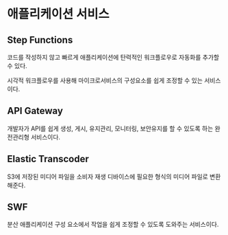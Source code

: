 # 애플리케이션 서비스

## Step Functions

코드를 작성하지 않고 빠르게 애플리케이션에 탄력적인 워크플로우로 자동화를 추가할 수 있다.

시각적 워크플로우를 사용해 마이크로서비스의 구성요소를 쉽게 조정할 수 있는 서비스이다.

## API Gateway

개발자가 API를 쉽게 생성, 게시, 유지관리, 모니터링, 보안유지를 할 수 있도록 하는 완전관리형 서비스이다.

## Elastic Transcoder

S3에 저장된 미디어 파일을 소비자 재생 디바이스에 필요한 형식의 미디어 파일로 변환해준다.

## SWF

분산 애플리케이션 구성 요소에서 작업을 쉽게 조정할 수 있도록 도와주는 서비스이다.
